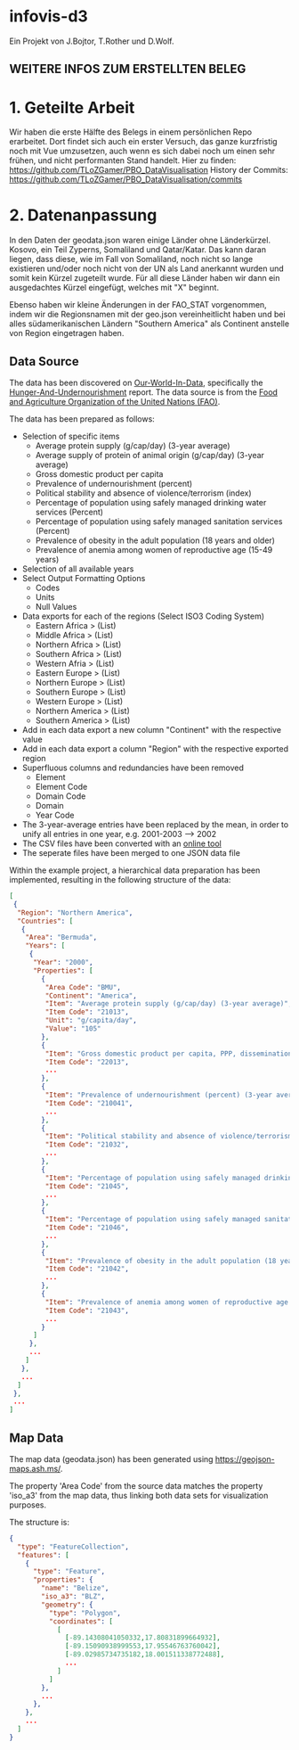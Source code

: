 # infovis-d3

Ein Projekt von J.Bojtor, T.Rother und D.Wolf.

## WEITERE INFOS ZUM ERSTELLTEN BELEG

# 1. Geteilte Arbeit
Wir haben die erste Hälfte des Belegs in einem persönlichen Repo erarbeitet. Dort findet sich auch ein erster Versuch, das ganze kurzfristig noch mit Vue umzusetzen, auch wenn es sich dabei noch um einen sehr frühen, und nicht performanten Stand handelt.
Hier zu finden: https://github.com/TLoZGamer/PBO_DataVisualisation
History der Commits: https://github.com/TLoZGamer/PBO_DataVisualisation/commits

# 2. Datenanpassung
In den Daten der geodata.json waren einige Länder ohne Länderkürzel. Kosovo, ein Teil Zyperns, Somaliland und Qatar/Katar. Das kann daran liegen, dass diese, wie im Fall von Somaliland, noch nicht so lange existieren und/oder noch nicht von der UN als Land anerkannt wurden und somit kein Kürzel zugeteilt wurde. Für all diese Länder haben wir dann ein ausgedachtes Kürzel eingefügt, welches mit "X" beginnt.

Ebenso haben wir kleine Änderungen in der FAO_STAT vorgenommen, indem wir die Regionsnamen mit der geo.json vereinheitlicht haben und bei alles südamerikanischen Ländern "Southern America" als Continent anstelle von Region eingetragen haben.

## Data Source

The data has been discovered on [Our-World-In-Data](https://ourworldindata.org), specifically the [Hunger-And-Undernourishment](https://ourworldindata.org/hunger-and-undernourishment) report. The data source is from the [Food and Agriculture Organization of the United Nations (FAO)](http://www.fao.org/faostat/en/#data/FS).

The data has been prepared as follows:

* Selection of specific items
    * Average protein supply (g/cap/day) (3-year average)
    * Average supply of protein of animal origin (g/cap/day) (3-year average)
    * Gross domestic product per capita
    * Prevalence of undernourishment (percent)
    * Political stability and absence of violence/terrorism (index)
    * Percentage of population using safely managed drinking water services (Percent)
    * Percentage of population using safely managed sanitation services (Percent)
    * Prevalence of obesity in the adult population (18 years and older)
    * Prevalence of anemia among women of reproductive age (15-49 years)
* Selection of all available years
* Select Output Formatting Options
    * Codes
    * Units
    * Null Values
* Data exports for each of the regions (Select ISO3 Coding System)
    * Eastern Africa > (List)
    * Middle Africa > (List)
    * Northern Africa > (List)
    * Southern Africa > (List)
    * Western Afria > (List)
    * Eastern Europe > (List)
    * Northern Europe > (List)
    * Southern Europe > (List)
    * Western Europe > (List)
    * Northern America > (List)
    * Southern America > (List)
* Add in each data export a new column "Continent" with the respective value
* Add in each data export a column "Region" with the respective exported region
* Superfluous columns and redundancies have been removed
    * Element
    * Element Code
    * Domain Code
    * Domain
    * Year Code
* The 3-year-average entries have been replaced by the mean, in order to unify all entries in one year, e.g. 2001-2003 --> 2002
* The CSV files have been converted with an [online tool](https://csv.keyangxiang.com)
* The seperate files have been merged to one JSON data file

Within the example project, a hierarchical data preparation has been implemented, resulting in the following structure of the data:

```JSON
[
 {
  "Region": "Northern America",
  "Countries": [
   {
    "Area": "Bermuda",  
    "Years": [
     {
      "Year": "2000",
      "Properties": [
        ​​​​{
        ​​​​ "Area Code": "BMU",
         "Continent": "America",
​​​​​​​​         ​​​​"Item": "Average protein supply (g/cap/day) (3-year average)",
​​​​​​​​         ​​​​"Item Code": "21013",
​​​​​​​​         ​​​​"Unit": "g/capita/day",
​​​​​​​​         ​​​​"Value": "105"
        ​​​​},
        ​​​​{
         "Item": "Gross domestic product per capita, PPP, dissemination (constant 2011 international $)",
         "Item Code": "22013",
         ...
        },
        ​​​​{
         "Item": "Prevalence of undernourishment (percent) (3-year average)",
         "Item Code": "210041",
         ...
        },
        ​​​​{
         "Item": "Political stability and absence of violence/terrorism (index)",
         "Item Code": "21032",
         ...
        },
        ​​​​{
         "Item": "Percentage of population using safely managed drinking water services (Percent)",
         "Item Code": "21045",
         ...
        },
        ​​​​{
         "Item": "Percentage of population using safely managed sanitation services (Percent)",
         "Item Code": "21046",
         ...
        },
        ​​​​{
         "Item": "Prevalence of obesity in the adult population (18 years and older)",
         "Item Code": "21042",
         ...
        },
        ​​​​{
         "Item": "Prevalence of anemia among women of reproductive age (15-49 years)",
         "Item Code": "21043",
         ...
        }
      ]
     },
     ...
    ]
   },
   ...
  ]  
 },
 ...
]
```

## Map Data

The map data (geodata.json) has been generated using https://geojson-maps.ash.ms/.

The property 'Area Code' from the source data matches the property 'iso_a3' from the map data, thus linking both data sets for visualization purposes.

The structure is:

```JSON
{
  "type": "FeatureCollection",
  "features": [
    {
      "type": "Feature",
      "properties": {
        "name": "Belize",
        "iso_a3": "BLZ",
        "geometry": {
          "type": "Polygon",
          "coordinates": [
            [
              [-89.14308041050332,17.80831899664932],
              [-89.15090938999553,17.95546763760042],
              [-89.02985734735182,18.001511338772488],
              ...
            ]
          ]
        },
        ...
      },
    },
    ...
  ]
}
```
